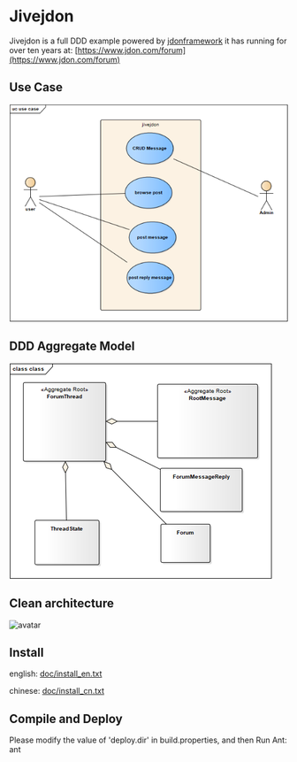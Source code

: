 Jivejdon
=========================================

Jivejdon is a full DDD example powered by [jdonframework](https://github.com/banq/jdonframework) 
 it has 
running  for over ten years
at: [https://www.jdon.com/forum](https://www.jdon.com/forum)

Use Case
------------------------------------
![avatar](./doc/usecase.png)

DDD Aggregate Model
------------------------------------
![avatar](./doc/aggregates.png)


Clean architecture
--------------------------------------
![avatar](https://github.com/ddd-by-examples/factory/raw/master/hexagon.png)


Install
------------------------------------
english: [doc/install_en.txt](./doc/install_en.txt)

chinese: [doc/install_cn.txt](./doc/install_cn.txt)


Compile and Deploy
-------------------------------
Please modify the value of 'deploy.dir' in build.properties, and then Run Ant:
ant
